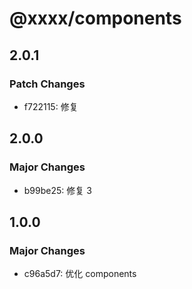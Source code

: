 # @xxxx/components

## 2.0.1

### Patch Changes

- f722115: 修复

## 2.0.0

### Major Changes

- b99be25: 修复 3

## 1.0.0

### Major Changes

- c96a5d7: 优化 components
